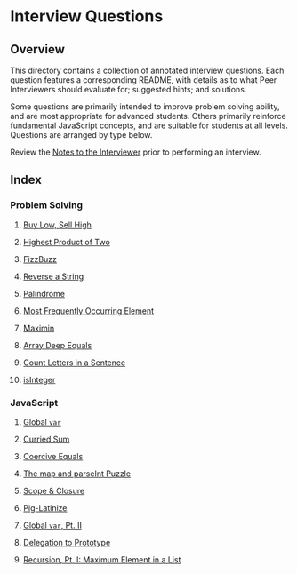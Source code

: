 # Interview Questions

## Overview

This directory contains a collection of annotated interview questions. Each question features a corresponding README, with details as to what Peer Interviewers should evaluate for; suggested hints; and solutions.

Some questions are primarily intended to improve problem solving ability, and are most appropriate for advanced students. Others primarily reinforce fundamental JavaScript concepts, and are suitable for students at all levels. Questions are arranged by type below.

Review the [Notes to the Interviewer](2-Supplements/README.md) prior to performing an interview.

## Index

### Problem Solving

1. [Buy Low, Sell High](1-Interview-Questions/buy_low_sell_high)

2. [Highest Product of Two](1-Interview-Questions/highest_product_of_two)

3. [FizzBuzz](1-Interview-Questions/fizz_buzz)

4. [Reverse a String](1-Interview-Questions/reverse_string)

5. [Palindrome](1-Interview-Questions/palindrome)

6. [Most Frequently Occurring Element](1-Interview-Questions/most_frequent_element)

7. [Maximin](1-Interview-Questions/maximin)

8. [Array Deep Equals](1-Interview-Questions/array_deep_equals)

9. [Count Letters in a Sentence](1-Interview-Questions/counting_letters)

10. [isInteger](1-Interview-Questions/is_integer)

### JavaScript

1. [Global `var`](1-Interview-Questions/global_var)

2. [Curried Sum](1-Interview-Questions/curried_sum)

3. [Coercive Equals](1-Interview-Questions/coercive_equals)

4. [The map and parseInt Puzzle](1-Interview-Questions/map_parse_int)

5. [Scope & Closure](1-Interview-Questions/scope_and_closure)

6. [Pig-Latinize](1-Interview-Questions/pig_latinize)

7. [Global `var`, Pt. II](1-Interview-Questions/global_var_in_button_click)

8. [Delegation to Prototype](1-Interview-Questions/delegation_to_prototype)

9. [Recursion, Pt. I: Maximum Element in a List](1-Interview-Questions/recursive_max_element)
